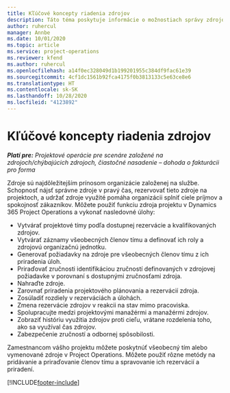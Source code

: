 ```yaml
---
title: Kľúčové koncepty riadenia zdrojov
description: Táto téma poskytuje informácie o možnostiach správy zdrojov v Microsoft Dynamics Project Operations.
author: ruhercul
manager: Annbe
ms.date: 10/01/2020
ms.topic: article
ms.service: project-operations
ms.reviewer: kfend
ms.author: ruhercul
ms.openlocfilehash: a14f0ec328049d1b199201955c384df9fac61e39
ms.sourcegitcommit: 4cf1dc1561b92fca4175f0b3813133c5e63ce8e6
ms.translationtype: HT
ms.contentlocale: sk-SK
ms.lasthandoff: 10/28/2020
ms.locfileid: "4123892"
---
```

# <a name="resource-management-key-concepts"></a>Kľúčové koncepty riadenia zdrojov

_**Platí pre:** Projektové operácie pre scenáre založené na zdrojoch/chýbajúcich zdrojoch, čiastočné nasadenie – dohoda o fakturácii pro forma_

Zdroje sú najdôležitejším prínosom organizácie založenej na službe. Schopnosť nájsť správne zdroje v pravý čas, rezervovať tieto zdroje na projektoch, a udržať zdroje využité pomáha organizácii splniť ciele príjmov a spokojnosť zákazníkov. Môžete použiť funkciu zdroja projektu v Dynamics 365 Project Operations a vykonať nasledovné úlohy:

- Vytvárať projektové tímy podľa dostupnej rezervácie a kvalifikovaných zdrojov.
- Vytvárať záznamy všeobecných členov tímu a definovať ich roly a zdrojovú organizačnú jednotku.
- Generovať požiadavky na zdroje pre všeobecných členov tímu z ich priradenia úloh.
- Priraďovať zručnosti identifikáciou zručností definovaných v zdrojovej požiadavke v porovnaní s dostupnými zručnosťami zdroja.
- Nahraďte zdroje.
- Zarovnať priradenia projektového plánovania a rezervácií zdroja.
- Zosúladiť rozdiely v rezerváciách a úlohách.
- Zmena rezervácie zdrojov v reakcii na stav mimo pracoviska.
- Spolupracujte medzi projektovými manažérmi a manažérmi zdrojov.
- Zobraziť históriu využitia zdrojov proti cieľu, vrátane rozdelenia toho, ako sa využíval čas zdrojov.
- Zabezpečenie zručností a odbornej spôsobilosti.


Zamestnancom vášho projektu môžete poskytnúť všeobecný tím alebo vymenované zdroje v Project Operations. Môžete použiť rôzne metódy na pridávanie a priraďovanie členov tímu a spravovanie ich rezervácií a priradení. 


[!INCLUDE[footer-include](../includes/footer-banner.md)]